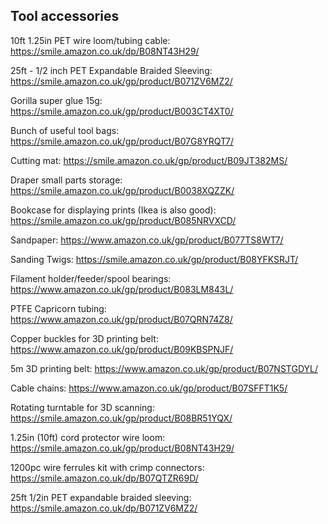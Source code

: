 ## Tool accessories

10ft 1.25in PET wire loom/tubing cable: https://smile.amazon.co.uk/dp/B08NT43H29/

25ft - 1/2 inch PET Expandable Braided Sleeving: https://smile.amazon.co.uk/gp/product/B071ZV6MZ2/

Gorilla super glue 15g: https://smile.amazon.co.uk/gp/product/B003CT4XT0/

Bunch of useful tool bags: https://smile.amazon.co.uk/gp/product/B07G8YRQT7/

Cutting mat: https://smile.amazon.co.uk/gp/product/B09JT382MS/

Draper small parts storage: https://smile.amazon.co.uk/gp/product/B0038XQZZK/

Bookcase for displaying prints (Ikea is also good): https://smile.amazon.co.uk/gp/product/B085NRVXCD/

Sandpaper: https://www.amazon.co.uk/gp/product/B077TS8WT7/

Sanding Twigs: https://smile.amazon.co.uk/gp/product/B08YFKSRJT/

Filament holder/feeder/spool bearings: https://www.amazon.co.uk/gp/product/B083LM843L/

PTFE Capricorn tubing: https://www.amazon.co.uk/gp/product/B07QRN74Z8/

Copper buckles for 3D printing belt: https://www.amazon.co.uk/gp/product/B09KBSPNJF/

5m 3D printing belt: https://www.amazon.co.uk/gp/product/B07NSTGDYL/

Cable chains: https://www.amazon.co.uk/gp/product/B07SFFT1K5/

Rotating turntable for 3D scanning: https://smile.amazon.co.uk/gp/product/B08BR51YQX/

1.25in (10ft) cord protector wire loom: https://smile.amazon.co.uk/gp/product/B08NT43H29/

1200pc wire ferrules kit with crimp connectors: https://smile.amazon.co.uk/dp/B07QTZR69D/

25ft 1/2in PET expandable braided sleeving: https://smile.amazon.co.uk/dp/B071ZV6MZ2/

